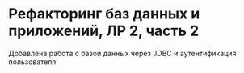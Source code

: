# Рефакторинг баз данных и приложений, ЛР 2, часть 2

Добавлена работа с базой данных через JDBC и аутентификация пользователя
